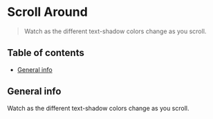 # Scroll Around
> Watch as the different text-shadow colors change as you scroll. 

## Table of contents
* [General info](#general-info)

## General info
Watch as the different text-shadow colors change as you scroll. 